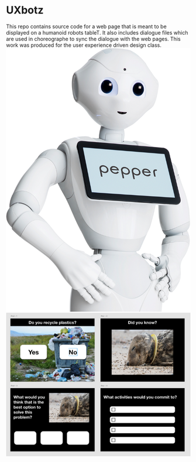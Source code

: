 # UXbotz
This repo contains source code for a web page that is meant to be displayed on a humanoid robots tableT. It also includes dialogue files which are used in choreographe to sync the dialogue with the web pages. 
This work was produced for the user experience driven design class.
![Tablet prototype](https://github.com/Vera-D/UXbotz/blob/master/PROTOTYPE/pepper-hp.png)
![Tablet prototype](https://github.com/Vera-D/UXbotz/blob/master/PROTOTYPE/design-guide.png)

